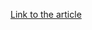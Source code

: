 [Link to the article](https://www.volexity.com/blog/2024/06/13/disgomoji-malware-used-to-target-indian-government/)
